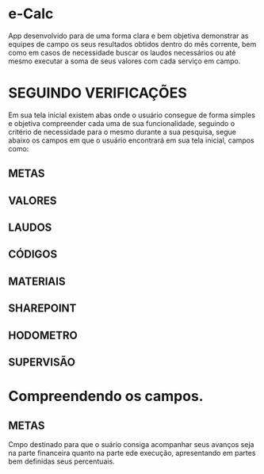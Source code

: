 # e-Calc
App desenvolvido para de uma forma clara e bem objetiva demonstrar as equipes de campo os seus resultados obtidos dentro do mês corrente, bem como em casos de necessidade buscar os laudos necessários ou até mesmo executar a soma de seus valores com cada serviço em campo.

# SEGUINDO VERIFICAÇÕES
Em sua tela inicial existem abas onde o usuário consegue de forma simples  e objetiva compreender cada uma de sua funcionalidade, seguindo o critério de necessidade para o mesmo durante a sua pesquisa, segue abaixo os campos em que o usuário encontrará em sua tela inicial,  campos como:

## METAS
## VALORES
## LAUDOS
## CÓDIGOS
## MATERIAIS
## SHAREPOINT
## HODOMETRO
## SUPERVISÃO

# Compreendendo os campos.

## METAS
Cmpo destinado para que o suário consiga acompanhar seus avanços seja na parte financeira quanto na parte ede execução, apresentando em partes bem definidas seus percentuais.

